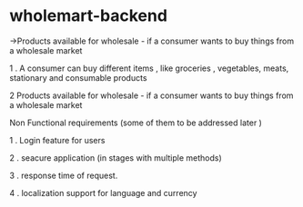 # wholemart-backend
→Products available for wholesale - if a consumer wants to buy things from a wholesale market

1 . A consumer can buy different items , like groceries , vegetables, meats, stationary and consumable products 

2 Products available for wholesale - if a consumer wants to buy things from a wholesale market

Non Functional requirements (some of them to be addressed later )

1 . Login feature for users

2 . seacure application (in stages with multiple methods)

3 . response time of request.

4 . localization support for language and currency
